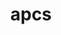 ---
title: apcs
long_title: AP Computer Science
permalink: "/category/apcs/"
description: "The study of the theory, experimentation, and engineering that form the basis for the design and use of computers."
color: "#6E7783"
---